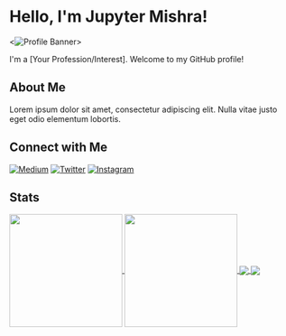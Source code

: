 # Hello, I'm Jupyter Mishra!

<![Profile Banner](https://placehold.it/1200x300)>

I'm a [Your Profession/Interest]. Welcome to my GitHub profile!

## About Me

Lorem ipsum dolor sit amet, consectetur adipiscing elit. Nulla vitae justo eget odio elementum lobortis.

## Connect with Me

[![Medium](https://img.shields.io/badge/Medium-%40jupytermishra-%230A0A0A?style=flat&logo=Medium)](https://medium.com/@jupytermishra)
[![Twitter](https://img.shields.io/badge/Twitter-%40jupytermishra-%231DA1F2?style=flat&logo=Twitter)](https://twitter.com/jupytermishra)
[![Instagram](https://img.shields.io/badge/Instagram-%40jupytermishra-%23E4405F?style=flat&logo=Instagram)](https://www.instagram.com/jupytermishra/)

## Stats

<a href="https://github.com/anuraghazra/github-readme-stats">
  <img height=200 align="center" src="https://github-readme-stats.vercel.app/api?username=anuraghazra" />
</a>
<a href="https://github.com/anuraghazra/convoychat">
  <img height=200 align="center" src="https://github-readme-stats.vercel.app/api/top-langs?username=anuraghazra&layout=compact&langs_count=8&card_width=320" />
</a>
<a href="https://github.com/anuraghazra/github-readme-stats">
  <img align="center" src="https://github-readme-stats.vercel.app/api/pin/?username=anuraghazra&repo=github-readme-stats" />
</a>
<a href="https://github.com/anuraghazra/convoychat">
  <img align="center" src="https://github-readme-stats.vercel.app/api/pin/?username=anuraghazra&repo=convoychat" />
</a>



